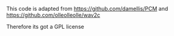 This code is adapted from https://github.com/damellis/PCM and https://github.com/olleolleolle/wav2c

Therefore its got a GPL license


